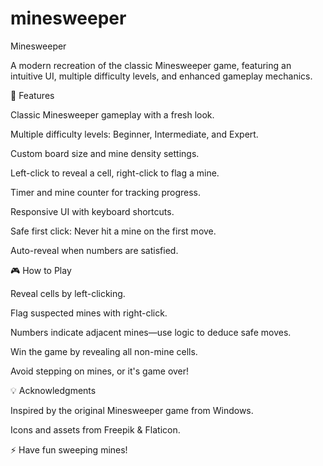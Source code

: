 # minesweeper
Minesweeper



A modern recreation of the classic Minesweeper game, featuring an intuitive UI, multiple difficulty levels, and enhanced gameplay mechanics.

🚀 Features

Classic Minesweeper gameplay with a fresh look.

Multiple difficulty levels: Beginner, Intermediate, and Expert.

Custom board size and mine density settings.

Left-click to reveal a cell, right-click to flag a mine.

Timer and mine counter for tracking progress.

Responsive UI with keyboard shortcuts.

Safe first click: Never hit a mine on the first move.

Auto-reveal when numbers are satisfied.

🎮 How to Play

Reveal cells by left-clicking.

Flag suspected mines with right-click.

Numbers indicate adjacent mines—use logic to deduce safe moves.

Win the game by revealing all non-mine cells.

Avoid stepping on mines, or it's game over!



💡 Acknowledgments

Inspired by the original Minesweeper game from Windows.

Icons and assets from Freepik & Flaticon.

⚡ Have fun sweeping mines!


